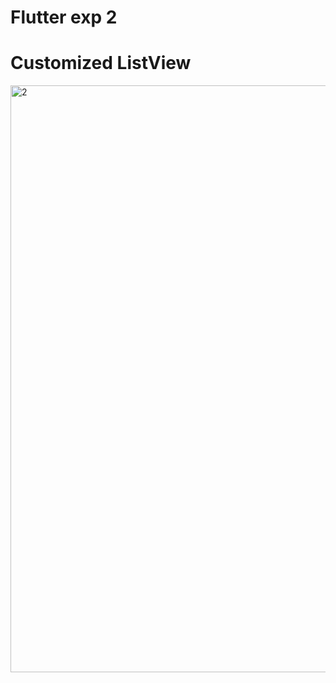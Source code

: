 # Flutter exp 2

# Customized ListView

<img width="777" height="939" alt="2" src="https://github.com/user-attachments/assets/98b2f2ff-2484-4b0a-b7cf-a66b54b146a7" />
